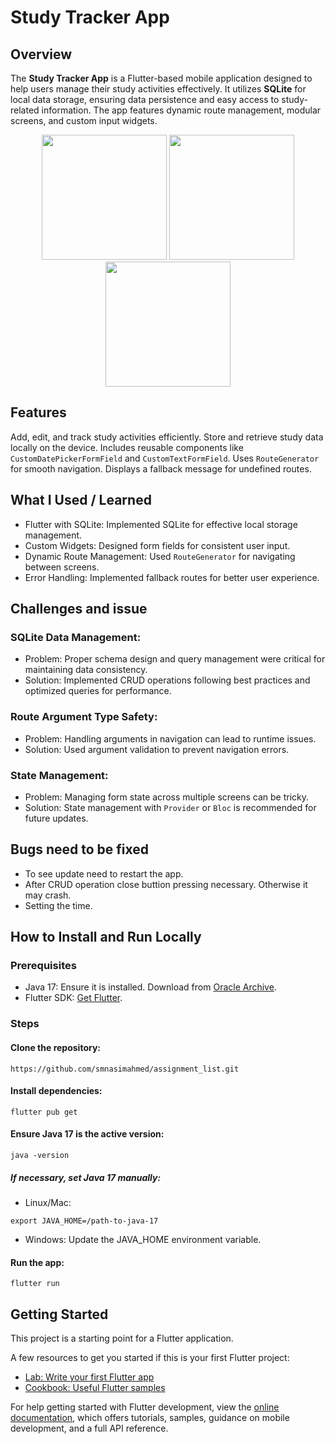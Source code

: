 # Study Tracker App

## Overview
The **Study Tracker App** is a Flutter-based mobile application designed to help users manage their study activities effectively. It utilizes **SQLite** for local data storage, ensuring data persistence and easy access to study-related information. The app features dynamic route management, modular screens, and custom input widgets.

<p align="center">
  <img src="https://github.com/user-attachments/assets/875a9c8d-b990-4292-a2b6-c81159439efd" width="200"/>
  <img src="https://github.com/user-attachments/assets/75cbbd6c-9105-4caa-bcc5-80642eae4770" width="200"/>
  <img src="https://github.com/user-attachments/assets/3fa38fed-6c24-4544-a27d-f2f999dec43f" width="200"/>
</p>

## Features
Add, edit, and track study activities efficiently.
Store and retrieve study data locally on the device.
Includes reusable components like ```CustomDatePickerFormField``` and ```CustomTextFormField```.
Uses ```RouteGenerator``` for smooth navigation.
Displays a fallback message for undefined routes.

## What I Used / Learned
* Flutter with SQLite: Implemented SQLite for effective local storage management.
* Custom Widgets: Designed form fields for consistent user input.
* Dynamic Route Management: Used ```RouteGenerator``` for navigating between screens.
* Error Handling: Implemented fallback routes for better user experience.

## Challenges and issue

### SQLite Data Management:
* Problem: Proper schema design and query management were critical for maintaining data consistency.
* Solution: Implemented CRUD operations following best practices and optimized queries for performance.


### Route Argument Type Safety:
* Problem: Handling arguments in navigation can lead to runtime issues.
* Solution: Used argument validation to prevent navigation errors.

### State Management:
* Problem: Managing form state across multiple screens can be tricky.
* Solution: State management with ```Provider``` or ```Bloc``` is recommended for future updates.


## Bugs need to be fixed
* To see update need to restart the app.
* After CRUD operation close buttion pressing necessary. Otherwise it may crash.
* Setting the time.


## How to Install and Run Locally
### Prerequisites
* Java 17: Ensure it is installed. Download from [Oracle Archive](https://www.oracle.com/java/technologies/javase/jdk17-archive-downloads.html).
* Flutter SDK: [Get Flutter](https://docs.flutter.dev/get-started/install/windows).

### Steps
#### Clone the repository:
```
https://github.com/smnasimahmed/assignment_list.git
```

#### Install dependencies:
```
flutter pub get
```

#### Ensure Java 17 is the active version:
```
java -version
```
##### If necessary, set Java 17 manually:

* Linux/Mac:
```
export JAVA_HOME=/path-to-java-17
```
* Windows: Update the JAVA_HOME environment variable.
#### Run the app:
```
flutter run
```

## Getting Started

This project is a starting point for a Flutter application.

A few resources to get you started if this is your first Flutter project:

- [Lab: Write your first Flutter app](https://docs.flutter.dev/get-started/codelab)
- [Cookbook: Useful Flutter samples](https://docs.flutter.dev/cookbook)

For help getting started with Flutter development, view the
[online documentation](https://docs.flutter.dev/), which offers tutorials,
samples, guidance on mobile development, and a full API reference.
